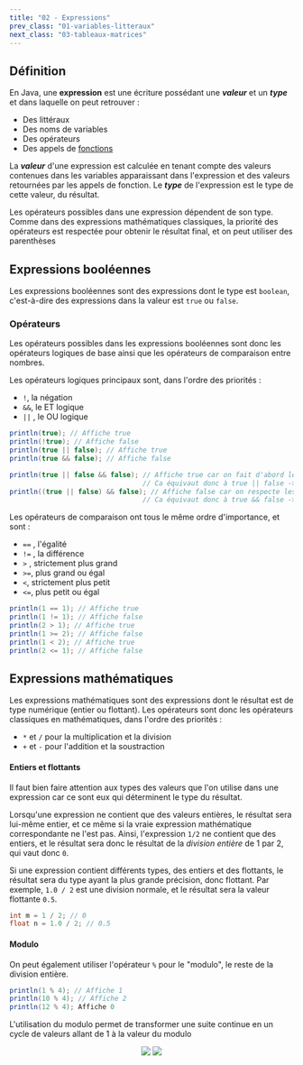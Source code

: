 ```yaml
---
title: "02 - Expressions"
prev_class: "01-variables-litteraux"
next_class: "03-tableaux-matrices"
---
```



## Définition

En Java, une **expression** est une écriture possédant une ***valeur*** et un ***type*** et dans laquelle on peut retrouver :
- Des littéraux
- Des noms de variables
- Des opérateurs
- Des appels de [fonctions](cours/06-fonctions.md)

La ***valeur*** d'une expression est calculée en tenant compte des valeurs contenues dans les variables apparaissant dans l'expression et des valeurs retournées par les appels de fonction. Le ***type*** de l'expression est le type de cette valeur, du résultat.

Les opérateurs possibles dans une expression dépendent de son type. Comme dans des expressions mathématiques classiques, la priorité des opérateurs est respectée pour obtenir le résultat final, et on peut utiliser des parenthèses 

## Expressions booléennes

Les expressions booléennes sont des expressions dont le type est `boolean`, c'est-à-dire des expressions dans la valeur est `true` ou `false`. 

### Opérateurs 

Les opérateurs possibles dans les expressions booléennes sont donc les opérateurs logiques de base ainsi que les opérateurs de comparaison entre nombres.

Les opérateurs logiques principaux sont, dans l'ordre des priorités :

- `!`, la négation 
- `&&`, le ET logique
- `||` , le OU logique

```java
println(true); // Affiche true
println(!true); // Affiche false
println(true || false); // Affiche true
println(true && false); // Affiche false

println(true || false && false); // Affiche true car on fait d'abord le &&
                                 // Ca équivaut donc à true || false -> true
println((true || false) && false); // Affiche false car on respecte les parenthèses
                                 // Ca équivaut donc à true && false -> false
``` 

Les opérateurs de comparaison ont tous le même ordre d'importance, et sont :

- `==` , l'égalité
- `!=` , la différence
- `>` , strictement plus grand
- `>=`, plus grand ou égal
- `<`, strictement plus petit
- `<=`, plus petit ou égal

```java
println(1 == 1); // Affiche true
println(1 != 1); // Affiche false
println(2 > 1); // Affiche true
println(1 >= 2); // Affiche false
println(1 < 2); // Affiche true
println(2 <= 1); // Affiche false
```

## Expressions mathématiques

Les expressions mathématiques sont des expressions dont le résultat est de type numérique (entier ou flottant). Les opérateurs sont donc les opérateurs classiques en mathématiques, dans l'ordre des priorités :

- `*` et `/` pour la multiplication et la division
- `+` et `-` pour l'addition et la soustraction

#### Entiers et flottants

Il faut bien faire attention aux types des valeurs que l'on utilise dans une expression car ce sont eux qui déterminent le type du résultat. 

Lorsqu'une expression ne contient que des valeurs entières, le résultat sera lui-même entier, et ce même si la vraie expression mathématique correspondante ne l'est pas. Ainsi, l'expression `1/2` ne contient que des entiers, et le résultat sera donc le résultat de la *division entière* de 1 par 2, qui vaut donc `0`.

Si une expression contient différents types, des entiers et des flottants, le résultat sera du type ayant la plus grande précision, donc flottant. Par exemple, `1.0 / 2` est une division normale, et le résultat sera la valeur flottante `0.5`.

```java
int m = 1 / 2; // 0
float n = 1.0 / 2; // 0.5
```

#### Modulo

On peut également utiliser l'opérateur `%` pour le "modulo", le reste de la division entière. 

```java
println(1 % 4); // Affiche 1
println(10 % 4); // Affiche 2
println(12 % 4); Affiche 0
```

L'utilisation du modulo permet de transformer une suite continue en un cycle de valeurs allant de 1 à la valeur du modulo


<p align="center">
<img src="/stic/images/modulo_dm.svg" class="svg-dark-mode w-50"/>
<img src="/stic/images/modulo_lm.svg" class="svg-light-mode w-50"/>
</p>
